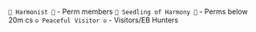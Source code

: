 `🌸 Harmonist 🌸` - Perm members
`🌱 Seedling of Harmony 🌱` - Perms below 20m cs
`☮️ Peaceful Visitor ☮️` - Visitors/EB Hunters